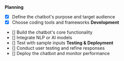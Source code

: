 **Planning**
- [x] Define the chatbot's purpose and target audience
- [x] Choose coding tools and frameworks
**Development**
- [] Build the chatbot's core functionality
- [] Integrate NLP or AI models
- [] Test with sample inputs
**Testing & Deployment**
- [] Conduct user testing and refine responses
- [] Deploy the chatbot and monitor performance
